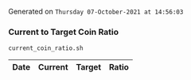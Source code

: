 Generated on `Thursday 07-October-2021 at 14:56:03`

### Current to Target Coin Ratio
`current_coin_ratio.sh`

Date|Current|Target|Ratio
---|---|---|---
